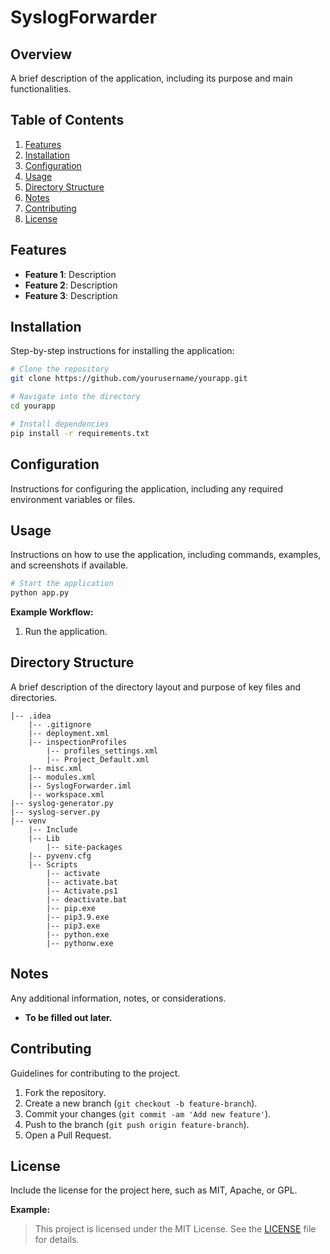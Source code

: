 # SyslogForwarder

## Overview

A brief description of the application, including its purpose and main functionalities.

## Table of Contents

1. [Features](#features)
2. [Installation](#installation)
3. [Configuration](#configuration)
4. [Usage](#usage)
5. [Directory Structure](#directory-structure)
6. [Notes](#notes)
7. [Contributing](#contributing)
8. [License](#license)

## Features

- **Feature 1**: Description
- **Feature 2**: Description
- **Feature 3**: Description

## Installation

Step-by-step instructions for installing the application:

```bash
# Clone the repository
git clone https://github.com/yourusername/yourapp.git

# Navigate into the directory
cd yourapp

# Install dependencies
pip install -r requirements.txt
```

## Configuration

Instructions for configuring the application, including any required environment variables or files.

## Usage

Instructions on how to use the application, including commands, examples, and screenshots if available.

```bash
# Start the application
python app.py
```

**Example Workflow:**

1. Run the application.
## Directory Structure

A brief description of the directory layout and purpose of key files and directories.

```
|-- .idea
    |-- .gitignore
    |-- deployment.xml
    |-- inspectionProfiles
        |-- profiles_settings.xml
        |-- Project_Default.xml
    |-- misc.xml
    |-- modules.xml
    |-- SyslogForwarder.iml
    |-- workspace.xml
|-- syslog-generator.py
|-- syslog-server.py
|-- venv
    |-- Include
    |-- Lib
        |-- site-packages
    |-- pyvenv.cfg
    |-- Scripts
        |-- activate
        |-- activate.bat
        |-- Activate.ps1
        |-- deactivate.bat
        |-- pip.exe
        |-- pip3.9.exe
        |-- pip3.exe
        |-- python.exe
        |-- pythonw.exe

```

## Notes

Any additional information, notes, or considerations.

- **To be filled out later.**

## Contributing

Guidelines for contributing to the project.

1. Fork the repository.
2. Create a new branch (`git checkout -b feature-branch`).
3. Commit your changes (`git commit -am 'Add new feature'`).
4. Push to the branch (`git push origin feature-branch`).
5. Open a Pull Request.

## License

Include the license for the project here, such as MIT, Apache, or GPL.

**Example:**
> This project is licensed under the MIT License. See the [LICENSE](LICENSE) file for details.

